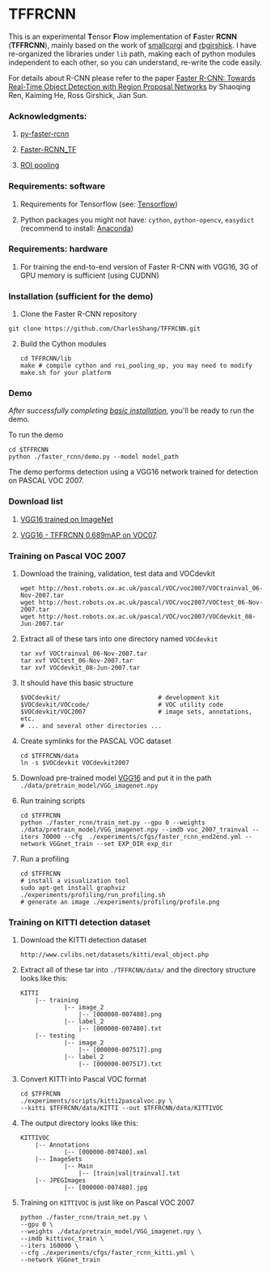 # TFFRCNN

This is an experimental **T**ensor **F**low implementation of **F**aster **RCNN** (**TFFRCNN**), mainly based on the work of [smallcorgi](https://github.com/smallcorgi/Faster-RCNN_TF) and [rbgirshick](https://github.com/rbgirshick/py-faster-rcnn). I have re-organized the libraries under `lib` path, making each of python modules independent to each other, so you can understand, re-write the code easily.

For details about R-CNN please refer to the paper [Faster R-CNN: Towards Real-Time Object Detection with Region Proposal Networks](http://arxiv.org/pdf/1506.01497v3.pdf) by Shaoqing Ren, Kaiming He, Ross Girshick, Jian Sun.

### Acknowledgments: 

1. [py-faster-rcnn](https://github.com/rbgirshick/py-faster-rcnn)

2. [Faster-RCNN_TF](https://github.com/smallcorgi/Faster-RCNN_TF)

3. [ROI pooling](https://github.com/zplizzi/tensorflow-fast-rcnn)

### Requirements: software

1. Requirements for Tensorflow (see: [Tensorflow](https://www.tensorflow.org/))

2. Python packages you might not have: `cython`, `python-opencv`, `easydict` (recommend to install: [Anaconda](https://www.continuum.io/downloads))

### Requirements: hardware

1. For training the end-to-end version of Faster R-CNN with VGG16, 3G of GPU memory is sufficient (using CUDNN)

### Installation (sufficient for the demo)

1. Clone the Faster R-CNN repository
  ```Shell
  git clone https://github.com/CharlesShang/TFFRCNN.git
  ```

2. Build the Cython modules
    ```Shell
    cd TFFRCNN/lib
    make # compile cython and roi_pooling_op, you may need to modify make.sh for your platform
    ```

### Demo

*After successfully completing [basic installation](#installation-sufficient-for-the-demo)*, you'll be ready to run the demo.

To run the demo
```Shell
cd $TFFRCNN
python ./faster_rcnn/demo.py --model model_path
```
The demo performs detection using a VGG16 network trained for detection on PASCAL VOC 2007.

### Download list

1. [VGG16 trained on ImageNet](https://drive.google.com/open?id=0ByuDEGFYmWsbNVF5eExySUtMZmM)

2. [VGG16 - TFFRCNN 0.689mAP on VOC07](https://drive.google.com/file/d/0B_xFdh9onPagX0JWRlR0cTZ5OGc/view?usp=sharing).

### Training on Pascal VOC 2007

1. Download the training, validation, test data and VOCdevkit

    ```Shell
    wget http://host.robots.ox.ac.uk/pascal/VOC/voc2007/VOCtrainval_06-Nov-2007.tar
    wget http://host.robots.ox.ac.uk/pascal/VOC/voc2007/VOCtest_06-Nov-2007.tar
    wget http://host.robots.ox.ac.uk/pascal/VOC/voc2007/VOCdevkit_08-Jun-2007.tar
    ```

2. Extract all of these tars into one directory named `VOCdevkit`

    ```Shell
    tar xvf VOCtrainval_06-Nov-2007.tar
    tar xvf VOCtest_06-Nov-2007.tar
    tar xvf VOCdevkit_08-Jun-2007.tar
    ```

3. It should have this basic structure

    ```Shell
    $VOCdevkit/                           # development kit
    $VOCdevkit/VOCcode/                   # VOC utility code
    $VOCdevkit/VOC2007                    # image sets, annotations, etc.
    # ... and several other directories ...
    ```

4. Create symlinks for the PASCAL VOC dataset

    ```Shell
    cd $TFFRCNN/data
    ln -s $VOCdevkit VOCdevkit2007
    ```

5. Download pre-trained model [VGG16](https://drive.google.com/open?id=0ByuDEGFYmWsbNVF5eExySUtMZmM) and put it in the path `./data/pretrain_model/VGG_imagenet.npy`

6. Run training scripts 

    ```Shell
    cd $TFFRCNN
    python ./faster_rcnn/train_net.py --gpu 0 --weights ./data/pretrain_model/VGG_imagenet.npy --imdb voc_2007_trainval --iters 70000 --cfg  ./experiments/cfgs/faster_rcnn_end2end.yml --network VGGnet_train --set EXP_DIR exp_dir
    ```

7. Run a profiling

    ```Shell
    cd $TFFRCNN
    # install a visualization tool
    sudo apt-get install graphviz  
    ./experiments/profiling/run_profiling.sh 
    # generate an image ./experiments/profiling/profile.png
    ```

### Training on KITTI detection dataset

1. Download the KITTI detection dataset

    ```
    http://www.cvlibs.net/datasets/kitti/eval_object.php
    ```

2. Extract all of these tar into `./TFFRCNN/data/` and the directory structure looks like this:
    
    ```
    KITTI
        |-- training
                |-- image_2
                    |-- [000000-007480].png
                |-- label_2
                    |-- [000000-007480].txt
        |-- testing
                |-- image_2
                    |-- [000000-007517].png
                |-- label_2
                    |-- [000000-007517].txt
    ```

3. Convert KITTI into Pascal VOC format
    
    ```Shell
    cd $TFFRCNN
    ./experiments/scripts/kitti2pascalvoc.py \
    --kitti $TFFRCNN/data/KITTI --out $TFFRCNN/data/KITTIVOC
    ```

4. The output directory looks like this:

    ```
    KITTIVOC
        |-- Annotations
                |-- [000000-007480].xml
        |-- ImageSets
                |-- Main
                    |-- [train|val|trainval].txt
        |-- JPEGImages
                |-- [000000-007480].jpg
    ```

5. Training on `KITTIVOC` is just like on Pascal VOC 2007

    ```Shell
    python ./faster_rcnn/train_net.py \
    --gpu 0 \
    --weights ./data/pretrain_model/VGG_imagenet.npy \
    --imdb kittivoc_train \
    --iters 160000 \
    --cfg ./experiments/cfgs/faster_rcnn_kitti.yml \
    --network VGGnet_train
    ```


